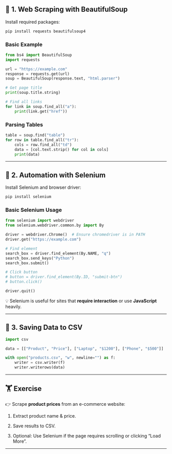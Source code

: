 ## 📌 1. Web Scraping with BeautifulSoup

Install required packages:

```bash
pip install requests beautifulsoup4
```

### Basic Example

```python
from bs4 import BeautifulSoup
import requests

url = "https://example.com"
response = requests.get(url)
soup = BeautifulSoup(response.text, "html.parser")

# Get page title
print(soup.title.string)

# Find all links
for link in soup.find_all("a"):
    print(link.get("href"))
```

### Parsing Tables

```python
table = soup.find("table")
for row in table.find_all("tr"):
    cols = row.find_all("td")
    data = [col.text.strip() for col in cols]
    print(data)
```

---

## 📌 2. Automation with Selenium

Install Selenium and browser driver:

```bash
pip install selenium
```

### Basic Selenium Usage

```python
from selenium import webdriver
from selenium.webdriver.common.by import By

driver = webdriver.Chrome()  # Ensure chromedriver is in PATH
driver.get("https://example.com")

# Find element
search_box = driver.find_element(By.NAME, "q")
search_box.send_keys("Python")
search_box.submit()

# Click button
# button = driver.find_element(By.ID, "submit-btn")
# button.click()

driver.quit()
```

💡 Selenium is useful for sites that **require interaction** or use **JavaScript** heavily.

---

## 📌 3. Saving Data to CSV

```python
import csv

data = [["Product", "Price"], ["Laptop", "$1200"], ["Phone", "$500"]]

with open("products.csv", "w", newline="") as f:
    writer = csv.writer(f)
    writer.writerows(data)
```

---

## 🏋️ Exercise

👉 Scrape **product prices** from an e-commerce website:

1. Extract product name & price.
    
2. Save results to CSV.
    
3. Optional: Use Selenium if the page requires scrolling or clicking “Load More”.
    

---
